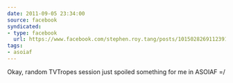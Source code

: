 ```yaml
---
date: 2011-09-05 23:34:00
source: facebook
syndicated:
- type: facebook
  url: https://www.facebook.com/stephen.roy.tang/posts/10150282691123912
tags:
- asoiaf
---
```


Okay, random TVTropes session just spoiled something for me in ASOIAF =/